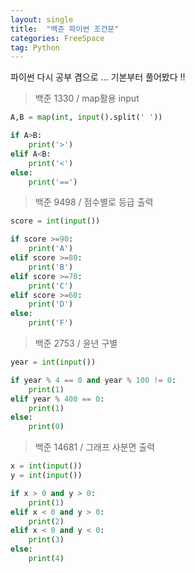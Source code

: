 ```yaml
---
layout: single
title:  "백준 파이썬 조건문"
categories: FreeSpace
tag: Python
---
```


파이썬 다시 공부 겸으로 ... 기본부터 풀어봤다 !!

> 백준 1330  /  map활용 input

```python
A,B = map(int, input().split(' '))

if A>B:
    print('>')
elif A<B:
    print('<')
else:
    print('==')
```

> 백준 9498  /  점수별로 등급 출력

```python
score = int(input())

if score >=90:
    print('A')
elif score >=80:
    print('B')
elif score >=70:
    print('C')
elif score >=60:
    print('D')
else:
    print('F')
```

> 백준 2753  /  윤년 구별

```python
year = int(input())

if year % 4 == 0 and year % 100 != 0:
    print(1)
elif year % 400 == 0:
    print(1)
else:
    print(0)
```

> 백준 14681  /  그래프 사분면 출력

```python
x = int(input())
y = int(input())

if x > 0 and y > 0:
    print(1)
elif x < 0 and y > 0:
    print(2)
elif x < 0 and y < 0:
    print(3)
else:
    print(4)
```

